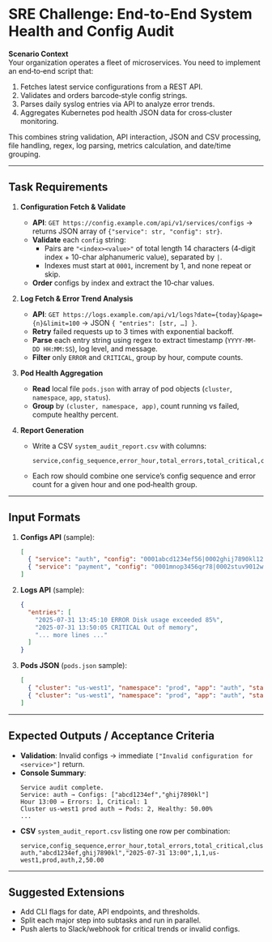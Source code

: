 # SRE Challenge: End-to-End System Health and Config Audit

**Scenario Context**  
Your organization operates a fleet of microservices. You need to implement an end‑to‑end script that:

1. Fetches latest service configurations from a REST API.  
2. Validates and orders barcode‑style config strings.  
3. Parses daily syslog entries via API to analyze error trends.  
4. Aggregates Kubernetes pod health JSON data for cross‑cluster monitoring.

This combines string validation, API interaction, JSON and CSV processing, file handling, regex, log parsing, metrics calculation, and date/time grouping.

---

## Task Requirements

1. **Configuration Fetch & Validate**  
   - **API**: `GET https://config.example.com/api/v1/services/configs` → returns JSON array of `{"service": str, "config": str}`.  
   - **Validate** each `config` string:  
     - Pairs are `"<index><value>"` of total length 14 characters (4‑digit index + 10-char alphanumeric value), separated by `|`.  
     - Indexes must start at `0001`, increment by 1, and none repeat or skip.  
   - **Order** configs by index and extract the 10‑char values.

2. **Log Fetch & Error Trend Analysis**  
   - **API**: `GET https://logs.example.com/api/v1/logs?date={today}&page={n}&limit=100` → JSON `{ "entries": [str, …] }`.  
   - **Retry** failed requests up to 3 times with exponential backoff.  
   - **Parse** each entry string using regex to extract timestamp (`YYYY-MM-DD HH:MM:SS`), log level, and message.  
   - **Filter** only `ERROR` and `CRITICAL`, group by hour, compute counts.

3. **Pod Health Aggregation**  
   - **Read** local file `pods.json` with array of pod objects (`cluster`, `namespace`, `app`, `status`).  
   - **Group** by `(cluster, namespace, app)`, count running vs failed, compute healthy percent.

4. **Report Generation**  
   - Write a CSV `system_audit_report.csv` with columns:
     ```
     service,config_sequence,error_hour,total_errors,total_critical,cluster,namespace,app,total_pods,healthy_percent
     ```
   - Each row should combine one service’s config sequence and error count for a given hour and one pod‑health group.

---

## Input Formats

1. **Configs API** (sample):
   ```json
   [
     { "service": "auth", "config": "0001abcd1234ef56|0002ghij7890kl12" },
     { "service": "payment", "config": "0001mnop3456qr78|0002stuv9012wx34|0003yzab5678cd90" }
   ]
   ```

2. **Logs API** (sample):
   ```json
   {
     "entries": [
       "2025-07-31 13:45:10 ERROR Disk usage exceeded 85%",
       "2025-07-31 13:50:05 CRITICAL Out of memory",
       "... more lines ..."
     ]
   }
   ```

3. **Pods JSON** (`pods.json` sample):
   ```json
   [
     { "cluster": "us-west1", "namespace": "prod", "app": "auth", "status": "Running" },
     { "cluster": "us-west1", "namespace": "prod", "app": "auth", "status": "CrashLoopBackOff" }
   ]
   ```

---

## Expected Outputs / Acceptance Criteria

- **Validation**: Invalid configs → immediate `["Invalid configuration for <service>"]` return.  
- **Console Summary**:  
  ```
  Service audit complete.
  Service: auth → Configs: ["abcd1234ef","ghij7890kl"]
  Hour 13:00 → Errors: 1, Critical: 1
  Cluster us-west1 prod auth → Pods: 2, Healthy: 50.00%
  ...
  ```
- **CSV** `system_audit_report.csv` listing one row per combination:
  ```
  service,config_sequence,error_hour,total_errors,total_critical,cluster,namespace,app,total_pods,healthy_percent
  auth,"abcd1234ef,ghij7890kl","2025-07-31 13:00",1,1,us-west1,prod,auth,2,50.00
  ```
---

## Suggested Extensions

- Add CLI flags for date, API endpoints, and thresholds.  
- Split each major step into subtasks and run in parallel.  
- Push alerts to Slack/webhook for critical trends or invalid configs.  
